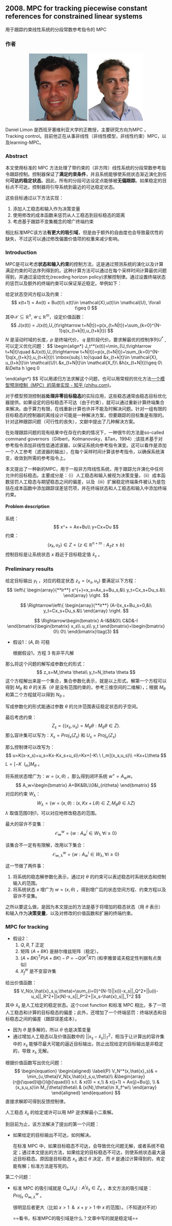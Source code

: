 ## 2008. MPC for tracking piecewise constant references for constrained linear systems

用于跟踪约束线性系统的分段常数参考指令的 MPC



### 作者

<center class="half">    <img src=".\img\DLimon2.png" alt="DLimon2" style="zoom:60%;"/>    <img src=".\img\DLimon.jpg" style="zoom:83%;"/> </center>

Daniel Limon 是西班牙塞维利亚大学的正教授，主要研究方向为MPC ，Tracking control。目前他正在从事非线性（非线性模型，非线性约束）MPC，以及learning-MPC。



### Abstract

本文使用标准的 MPC 方法处理了带约束的（非方阵）线性系统的分段常数参考指令跟踪控制。控制器保证了**满足约束条件**，并且系统能够使系统状态渐近演化到任何**可达的稳定状态**。因此，所有的分段可达设定点能够被**无偏跟踪**。如果稳定的目标点不可达，控制器将引导系统到最近的可达稳定状态。

这些目标通过以下方法实现：

1. 添加人工稳态和输入作为决策变量
2. 使用修改的成本函数来惩罚从人工稳态到目标稳态的距离
3. 考虑基于跟踪不变集概念的增广终端约束

相比标准MPC该方法**有更大的吸引域**，但是由于额外的自由度也会导致最优性的缺失，不过这可以通过修改偏置价值项的权重来减少影响。



### Introduction

MPC是可以考虑**状态和输入约束**的控制方法，这是通过预测系统的演化以及计算满足约束的可达序列得到的。这种计算方法可以通过在每个采样时间计算最优问题得到，并通过滚动优化(receding horizon policy)求解控制律。通过设置终端状态的惩罚以及额外的终端约束可以保证渐近稳定。举例如下：

给定状态空间方程以及约束：
$$
x(t+1) = Ax(t) + Bu(t)\\
x(t)\in \mathcal{X},u(t)\in \mathcal{U}, \forall t\geq 0
$$
其中$\mathcal{X}\subseteq \mathbb{R}^n,\mathcal{U}\subseteq\mathbb{R}^m$，设定价值函数：
$$
J(x(t)) = J(x(t),U_{t\rightarrow t+N|t})=p(x_{t+N|t})+\sum_{k=0}^{N-1}q(x_{t+k|t},u_{t+k|t})
$$
$N$ 是滚动时域的长度，$p$ 是终端代价， $q$ 是阶段代价。要求解最优的控制序列$U^*$ ,可以定义优化问题：
$$
\begin{align*}
J_t^*(x(t))=\min_{U_t\rightarrow t+N|t}\quad &J(x(t),U_{t\rightarrow t+N|t})=p(x_{t+N|t})+\sum_{k=0}^{N-1}q(x_{t+k|t},u_{t+k|t})\\
\mbox{subj.\ to}\quad &x_{t+k|t}\in \mathcal{X}, u_{t+k|t}\in \mathcal{U}\\
&x_{t+N|t}\in \mathcal{X_f}\\
&h(x_{t+N|t})\geq 0\\
&\Delta h \geq 0

\end{align*}
$$
可以用递归方法求解这个问题，也可以用常规的优化方法[一个模型预测控制（MPC）的简单实现 - 知乎 (zhihu.com)](https://zhuanlan.zhihu.com/p/141871796)。

对于模型预测控制器**处理非零目标稳态**的实际应用，这些稳态通常由稳态目标优化器提供。如果设定的目标稳态不可达（由于约束），就可以通过重新计算终端集合来解决。由于算力有限，在线重新计算也许并不能及时解决问题。针对一组有限的目标稳态的控制器的离线设计可能是一种解决方案，但要跟踪的目标集是有限的。针对这种跟踪问题（可行性的丧失），文献中提出了几种解决方案。

在处理跟踪问题的现有结果中在存在约束的情况下，一种很牛的方法是so-called command governors（Gilbert，Kolmanovsky，&Tan，1994）;该技术基于对参考指令添加非线性低通滤波器，以保证系统向参考指令演变。这可以看作是添加一个人工参考（滤波器的输出），在每个采样时间计算该参考指令，以确保系统演变，收敛到所需的参考指令上。

本文提出了一种新的MPC，用于一般非方阵线性系统，用于跟踪允许演化中任何允许的目标稳态。主要成分是：（i）人工稳态和输入被视为决策变量，（ii）成本函数惩罚人工稳态与期望稳态之间的偏差，以及（iii）扩展稳定终端条件被认为是包括在成本函数中添加跟踪误差惩罚项，并在终端状态和人工稳态和输入中添加终端约束。

#### Problem description

系统：
$$
x^+ = Ax+Bu\\
y=Cx+Du
$$
约束：
$$
(x_k,u_z)\in Z=\{z\in \mathbb{R}^{n+m}:A_zz\leq b\}
$$
控制目标是让系统状态 $x$ 趋近于目标稳定值 $\hat{x}_s$ 。

### Preliminary results

给定目标输出 $y_t$ ，对应的稳定状态 $z_x=(x_s, u_s)$ 要满足以下方程：
$$
\left\{  
	\begin{array}{**lr**}  
	x^{+}=x_s=Ax_s+Bu_s,&\\ 
	y_t=Cx_s+Du_s.&\\  
	\end{array}  
\right.
$$

$$
\Rightarrow\left\{  
	\begin{array}{**lr**}  
	(A-I)x_s+Bu_s=0,&\\ 
	y_t=Cx_s+Du_s.&\\  
	\end{array}  
\right.
$$

$$
\Rightarrow\begin{bmatrix}
A-I&B&0\\
C&D&-I
\end{bmatrix}\begin{bmatrix}
x_s\\
u_s\\
y_t
\end{bmatrix}=\begin{bmatrix}
0\\
0\\
\end{bmatrix}\tag{3}
$$

- 假设1：$(A,B)$ 可稳

  根据假设1，方程 3 有非平凡解

那么将这个问题的解写成参数化的形式：
$$
z_s=M_\theta \theta\\
y_t=N_\theta \theta
$$
这个方程解出来是一个集合，集合参数化表示，就是以上形式。解第一个方程可以得到 $M_\theta$ 和 $\theta$ 的关系（$\theta$ 是没有范围约束的，参考三维空间的二维解），；根据 $M_\theta$ 和第二个方程就可以得到  $N_\theta$ 。

写成参数化的形式能通过参数 $\theta$ 的允许范围表征稳定状态的子空间。

最后考虑约束：
$$
Z_s=\{(x_s,u_s)=M_\theta \theta:M_\theta \theta\in Z  \}.
$$
那么容许集可以写为：$X_s=Proj_x(Z_s)$ 和 $U_s=Proj_u(Z_s)$

那么控制律可以改写为：
$$
u=K(x-x_s)+u_s=Kx-Kx_s+u_s\\=Kx+[-K\ \ I_m](x_s,u_s)\\
=Kx+L\theta
$$
$L=[-K\ \ I_m]M_\theta$ 。

将系统状态增广为：$w=(x,\theta)$ ，那么得到闭环系统 $w^+=A_ww$。
$$
A_w=\begin{bmatrix}
A+BK&BL\\0&I_{n\theta}
\end{bmatrix}
$$
 对应的约束 $W_\lambda$：
$$
W_\lambda=\{w=(x,\theta):(x,Kx+L\theta)\in Z,M_\theta \theta \in\lambda Z\}
$$
$\lambda$ 取值范围0到1，可以对应地修改稳态的范围。

最大的容许不变集：
$$
\mathcal{O}^{w}_{\infty}=\{w:A_w^i\in W_1,\forall i\geq 0\}
$$

该集合不一定有有限解，改用以下集合：
$$
\mathcal{O}^{w}_{\infty,\lambda}=\{w:A_w^i\in W_\lambda,\forall i\geq 0\}
$$

这一节做了两件事：

1. 将系统的稳态解参数化表示，通过对 $\theta$ 的约束可以表述稳态时系统状态和控制输入的范围。
2. 将系统状态 $x$ 增广为 $w=(x,\theta)$ ，得到增广后的状态空间方程、约束方程以及容许不变集。

之所以要这么做，是因为本文提出的方法是基于将增加的稳态状态（用 $\theta$ 表示）和输入作为**决策变量**，以及对修改的价值函数和扩展的终端约束。


### MPC for tracking

- 假设2：
  1. $Q,R,T$ 正定
  2. 矩阵 $(A+BK)$ 是赫尔维兹矩阵（稳定）。
  3. $(A+BK)^TP(A+BK)-P=-Q(K^TRT)$ (和李雅普诺夫稳定性判据有点类似) 
  4. $X_f^w$ 是不变容许集

给出价值函数：
$$
V_N(x,\hat{x}_s,u,\theta)=\sum_{i=0}^{N-1}||x(i)-x_s||_Q^2+||u(i)-u_s||_R^2+||x(N)-x_s||_P^2+||x_s-\hat{x}_s||_T^2
$$
其中 $\hat{x}_s$ 是人工给定的稳定状态。这个cost function 和标准 MPC 相比，多了一项人工稳态和计算的目标稳态的偏差；此外，还增加了一个终端惩罚：终端状态和目标稳态之间的偏差（跟踪误差成本）。

- 因为 $\theta$ 是多解的，所以 $\theta$ 也是决策变量
- 通过增加人工稳态以及价值函数中的 $||x_s-\hat{x}_s||_T^2$，相当于让计算出的容许集中的 $x_s$ 能够尽最大可能的逼近目标输出，防止出现给定的目标输出是非稳定的，导致 $x_s$ 无解。  

根据价值函数写出优化问题：
$$
\begin{equation}
\begin{aligned} \label{P}
V_N^*(x,\hat{x}_s)& = \min_{u,\theta}V_N(x,\hat{x}_s,u,\theta)\\
&\begin{array}{r@{\quad}l@{}l@{\quad}l}
s.t. & x(0) = x,\\
     & x(j+1) = Ax(j)+Bu(j), \\
     & (x_s,u_s)\in M_{\theta}\theta\\
     & (x(N),\theta)\in X_f^w\\
\end{array}
\end{aligned}
\end{equation}
$$
直接求解即可得到反馈控制律。

人工稳态 $\hat{x}_s$ 的给定或许可以用 MP 逆求解最小二乘解。

到目前为止，该方法解决了提出的第一个问题：

- 如果给定的目标输出不可达，如何解决。

  在标准 MPC 中，如果目标稳态不可达，会导致优化问题无解，或者系统不稳定；通过本文提出的方法，如果给定的目标稳态不可达，则使系统状态最大逼近目标稳态。原因是目标稳态 $x_s$ 通过 $\theta$ 决定，而 $\theta$ 是通过计算得到的，肯定能有解；标准方法是写死的。

第二个问题：

- 标准 MPC 的吸引域就是 $O_{\infty}(\hat{x}_s):A^i\hat{x}_s\in Z_x$ ，本文方法的吸引域是：$Proj_x \ O_{\infty,\lambda}^w$ 。

  很明显后者更大（比如 $x>1 \ \  \& \ \ x+y>1$ 中 $x$ 的范围）。（不知道对不对）
  
  ==看书，标准MPC的吸引域是什么？文章中写的就是稳定域==

